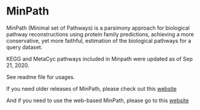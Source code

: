 # MinPath
MinPath (Minimal set of Pathways) is a parsimony approach for biological pathway reconstructions using protein family predictions, achieving a more conservative, yet more faithful, estimation of the biological pathways for a query dataset.

KEGG and MetaCyc pathways included in Minpath were updated as of Sep 21, 2020. 

See readme file for usages.

If you need older releases of MinPath, please check out this [website](https://omics.informatics.indiana.edu/MinPath/)

And if you need to use the web-based MinPath, please go to this [website](https://omics.informatics.indiana.edu/MinPath/run.php)
